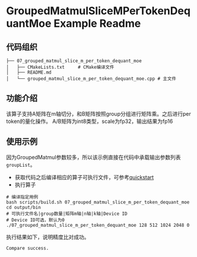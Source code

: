 # GroupedMatmulSliceMPerTokenDequantMoe Example Readme
## 代码组织
```
├── 07_grouped_matmul_slice_m_per_token_dequant_moe
│   ├── CMakeLists.txt     # CMake编译文件
│   ├── README.md
│   └── grouped_matmul_slice_m_per_token_dequant_moe.cpp # 主文件
```
## 功能介绍
该算子支持A矩阵在m轴切分，和B矩阵按照group分组进行矩阵乘。之后进行per token的量化操作。
A/B矩阵为int8类型，scale为fp32，输出结果为fp16
## 使用示例
因为GroupedMatmul参数较多，所以该示例直接在代码中承载输出参数列表`groupList`。

- 获取代码之后编译相应的算子可执行文件，可参考[quickstart](../../docs/quickstart.md#算子编译)
- 执行算子
```
# 编译指定用例
bash scripts/build.sh 07_grouped_matmul_slice_m_per_token_dequant_moe
cd output/bin
# 可执行文件名|group数量|矩阵m轴|n轴|k轴|Device ID
# Device ID可选，默认为0
./07_grouped_matmul_slice_m_per_token_dequant_moe 128 512 1024 2048 0
```
执行结果如下，说明精度比对成功。
```
Compare success.
```